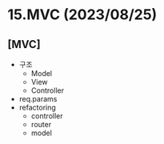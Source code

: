 # 15.MVC (2023/08/25)

## [MVC]

- 구조
  - Model
  - View
  - Controller
- req.params
- refactoring
  - controller
  - router
  - model